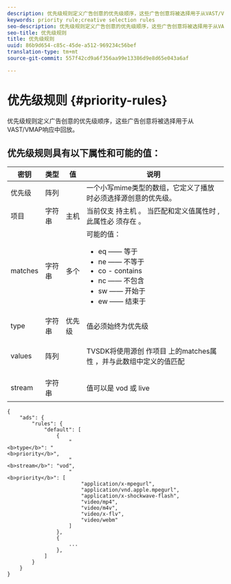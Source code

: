 ```yaml
---
description: 优先级规则定义广告创意的优先级顺序，这些广告创意将被选择用于从VAST/VMAP响应中回放。
keywords: priority rule;creative selection rules
seo-description: 优先级规则定义广告创意的优先级顺序，这些广告创意将被选择用于从VAST/VMAP响应中回放。
seo-title: 优先级规则
title: 优先级规则
uuid: 86b9d654-c85c-45de-a512-969234c56bef
translation-type: tm+mt
source-git-commit: 557f42cd9a6f356aa99e13386d9e8d65e043a6af

---
```



# 优先级规则 {#priority-rules}

优先级规则定义广告创意的优先级顺序，这些广告创意将被选择用于从VAST/VMAP响应中回放。

## 优先级规则具有以下属性和可能的值：

<table id="table_ljp_tgx_hz">  
 <thead> 
  <tr> 
   <th class="entry"><b>密钥</b></th> 
   <th class="entry"><b>类型</b></th> 
   <th class="entry"><b>值</b></th> 
   <th class="entry"><b>说明</b></th> 
  </tr> 
 </thead>
 <tbody> 
  <tr> 
   <td><span class="codeph"> 优先级</span></td> 
   <td><span class="codeph"> 阵列</span></td> 
   <td></td> 
   <td> 一个小写mime类型的数组，它定义了播放时必须选择源创意的优先级。</td> 
  </tr> 
  <tr> 
   <td><span class="codeph"> 项目</span></td> 
   <td><span class="codeph"> 字符串</span></td> 
   <td><span class="codeph"> 主机</span></td> 
   <td>当前仅支 <span class="codeph"> 持主机</span> 。 当匹配和定义值属性时 <span class="codeph"> ,</span> 此属性必 <span class="codeph"> 须存在</span> 。</td> 
  </tr> 
  <tr> 
   <td><span class="codeph"> matches</span></td> 
   <td><span class="codeph"> 字符串</span></td> 
   <td><span class="codeph"> 多个</span></td> 
   <td>可能的值：
    <ul id="ul_tnf_2hx_hz"> 
     <li><span class="codeph"> eq</span> —— 等于</li> 
     <li><span class="codeph"> ne</span> —— 不等于</li> 
     <li><span class="codeph"> co</span> - contains</li> 
     <li><span class="codeph"> nc</span> —— 不包含</li> 
     <li><span class="codeph"> sw</span> —— 开始于</li> 
     <li><span class="codeph"> ew</span> —— 结束于</li> 
    </ul></td> 
  </tr> 
  <tr> 
   <td><span class="codeph"> type</span></td> 
   <td><span class="codeph"> 字符串</span></td> 
   <td><span class="codeph"> 优先级</span></td> 
   <td>值必须始终为优先级 <span class="codeph"></span></td> 
  </tr> 
  <tr> 
   <td><span class="codeph"> values</span></td> 
   <td><span class="codeph"> 阵列</span></td> 
   <td></td> 
   <td> <p>TVSDK将使用源创 <span class="codeph"> 作项目</span> 上的matches属性 <span class="codeph"></span> ，并与此数组中定义的值匹配</p> </td> 
  </tr> 
  <tr> 
   <td><span class="codeph"> stream</span></td> 
   <td><span class="codeph"> 字符串</span></td> 
   <td></td> 
   <td> <p>值可以是 <span class="codeph"> vod</span> 或 <span class="codeph"> live</span></p> </td> 
  </tr> 
 </tbody> 
</table>

```
{
    "ads": {
        "rules": {
            "default": [
                {
                    "
<b>type</b>": "
<b>priority</b>",
                    "
<b>stream</b>": "vod",
                    "
<b>priority</b>": [
                        "application/x-mpegurl",
                        "application/vnd.apple.mpegurl",
                        "application/x-shockwave-flash",
                        "video/mp4",
                        "video/m4v",
                        "video/x-flv",
                        "video/webm"
                    ]
                },
                {
                    ...
                },
            ]
        }
    }
}
```
